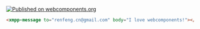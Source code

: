 [![Published on webcomponents.org](https://img.shields.io/badge/webcomponents.org-published-blue.svg)](https://www.webcomponents.org/element/renfeng/xmpp-message)

<!--
```
<custom-element-demo>
  <template>
    <link rel="import" href="xmpp-message.html">
  </template>
</custom-element-demo>
```
-->
```html
<xmpp-message to="renfeng.cn@gmail.com" body="I love webcomponents!"></xmpp-message>
```
